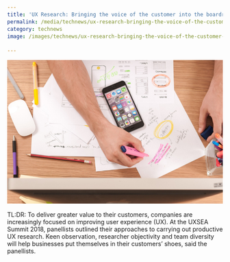 ```yaml
---
title: 'UX Research: Bringing the voice of the customer into the boardroom'
permalink: /media/technews/ux-research-bringing-the-voice-of-the-customer-into-the-boardroom
category: technews
image: /images/technews/ux-research-bringing-the-voice-of-the-customer-into-the-boardroom-part1.png

---
```


      
![TechNews UX Research: Bringing the voice of the customer into the boardroom](/images/technews/ux-research-bringing-the-voice-of-the-customer-into-the-boardroom-part1.png)

TL:DR: To deliver greater value to their customers, companies are increasingly focused on improving user experience (UX). At the UXSEA Summit 2018, panellists outlined their approaches to carrying out productive UX research. Keen observation, researcher objectivity and team diversity will help businesses put themselves in their customers’ shoes, said the panellists. 

